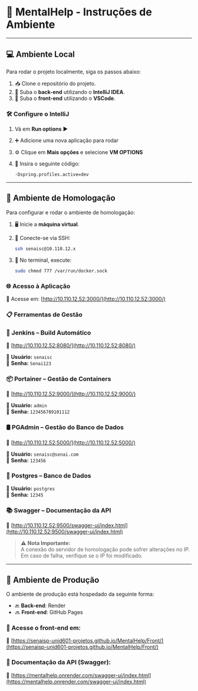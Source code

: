 # 🧠 MentalHelp - Instruções de Ambiente

---

## 💻 Ambiente Local

Para rodar o projeto localmente, siga os passos abaixo:

1. 📥 Clone o repositório do projeto.
2. 🚀 Suba o **back-end** utilizando o **IntelliJ IDEA**.
3. 🎨 Suba o **front-end** utilizando o **VSCode**.


### 🛠️ Configure o IntelliJ

1. Vá em **Run options** ▶️  
2. ➕ Adicione uma nova aplicação para rodar  
3. ⚙️ Clique em **Mais opções** e selecione **VM OPTIONS**  
4. 💬 Insira o seguinte código:

   ```
   -Dspring.profiles.active=dev
   ```

---

## 🧪 Ambiente de Homologação

Para configurar e rodar o ambiente de homologação:

1. 🖥️ Inicie a **máquina virtual**.
2. 🔐 Conecte-se via SSH:

   ```bash
   ssh senaisc@10.110.12.x
   ```

3. 🧾 No terminal, execute:

   ```bash
   sudo chmod 777 /var/run/docker.sock
   ```



### 🌐 Acesso à Aplicação

🔗 Acesse em: [http://10.110.12.52:3000/](http://10.110.12.52:3000/)



### 📋 Ferramentas de Gestão

### 🔧 Jenkins – Build Automático  

🔗 [http://10.110.12.52:8080/](http://10.110.12.52:8080/)  

👤 **Usuário:** `senaisc`  
🔑 **Senha:** `Senai123`



### 📦 Portainer – Gestão de Containers  

🔗 [http://10.110.12.52:9000/](http://10.110.12.52:9000/)  

👤 **Usuário:** `admin`  
🔑 **Senha:** `123456789101112`



### 🛢️ PGAdmin – Gestão do Banco de Dados  

🔗 [http://10.110.12.52:5000/](http://10.110.12.52:5000/)  

👤 **Usuário:** `senaisc@senai.com`  
🔑 **Senha:** `123456`


### 🐘 Postgres – Banco de Dados  
👤 **Usuário:** `postgres`  
🔑 **Senha:** `12345`



### 📚 Swagger – Documentação da API  
🔗 [http://10.110.12.52:9500/swagger-ui/index.html](http://10.110.12.52:9500/swagger-ui/index.html)



> ⚠️ **Nota Importante:**  
> A conexão do servidor de homologação pode sofrer alterações no IP.  
> Em caso de falha, verifique se o IP foi modificado.

---

## 🚀 Ambiente de Produção

O ambiente de produção está hospedado da seguinte forma:

- 🔙 **Back-end**: Render  
- 🔜 **Front-end**: GitHub Pages

### 📂 Acesse o front-end em:  
🔗 [https://senaisp-unid601-projetos.github.io/MentalHelp/Front/](https://senaisp-unid601-projetos.github.io/MentalHelp/Front/)

### 📘 Documentação da API (Swagger):  
🔗 [https://mentalhelp.onrender.com/swagger-ui/index.html](https://mentalhelp.onrender.com/swagger-ui/index.html)
